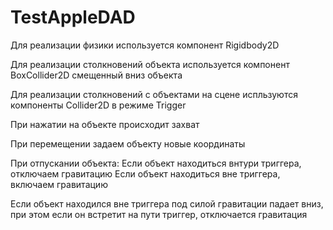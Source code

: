 # TestAppleDAD

Для реализации физики используется компонент Rigidbody2D

Для реализации столкновений объекта используется компонент BoxCollider2D смещенный вниз объекта

Для реализации столкновений с объектами на сцене испльзуются компоненты Collider2D в режиме Trigger

При нажатии на объекте происходит захват

При перемещении задаем объекту новые координаты

При отпускании объекта:
Если объект находиться внтури триггера, отключаем гравитацию
Если объект находиться вне триггера, включаем гравитацию

Если объект находился вне триггера под силой гравитации падает вниз, при этом если он встретит на пути триггер, отключается гравитация
